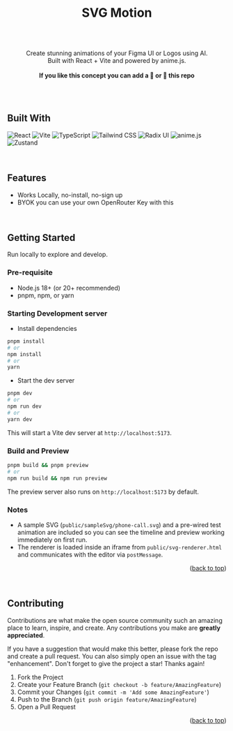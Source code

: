 <div id="top"></div>

<div align="center">
  <h1 align="center">SVG Motion</h1>
  <br />
  <br />
  <p align="center">
    Create stunning animations of your Figma UI or Logos using AI. 
    <br />
    Built with React + Vite and powered by anime.js.
    <br />
    <br />
    <b>
      If you like this concept you can add a 🌟 or 👀 this repo
    </b>
  </p>
  <br />
  <br />

</div>

## Built With

![React](https://img.shields.io/badge/React-20232A?style=for-the-badge&logo=react&logoColor=61DAFB) ![Vite](https://img.shields.io/badge/Vite-646CFF?style=for-the-badge&logo=vite&logoColor=white) ![TypeScript](https://img.shields.io/badge/TypeScript-3178C6?style=for-the-badge&logo=typescript&logoColor=white) ![Tailwind CSS](https://img.shields.io/badge/Tailwind_CSS-38B2AC?style=for-the-badge&logo=tailwind-css&logoColor=white) ![Radix UI](https://img.shields.io/badge/Radix_UI-161618?style=for-the-badge) ![anime.js](https://img.shields.io/badge/anime.js-FF355E?style=for-the-badge) ![Zustand](https://img.shields.io/badge/Zustand-000000?style=for-the-badge)

<br />
  
## Features
- Works Locally, no-install, no-sign up
- BYOK you can use your own OpenRouter Key with this

<br />

## Getting Started

Run locally to explore and develop.

### Pre-requisite

- Node.js 18+ (or 20+ recommended)
- pnpm, npm, or yarn

### Starting Development server

- Install dependencies

```bash
pnpm install
# or
npm install
# or
yarn
```

- Start the dev server

```bash
pnpm dev
# or
npm run dev
# or
yarn dev
```

This will start a Vite dev server at `http://localhost:5173`.

### Build and Preview

```bash
pnpm build && pnpm preview
# or
npm run build && npm run preview
```

The preview server also runs on `http://localhost:5173` by default.

### Notes

- A sample SVG (`public/sampleSvg/phone-call.svg`) and a pre-wired test animation are included so you can see the timeline and preview working immediately on first run.
- The renderer is loaded inside an iframe from `public/svg-renderer.html` and communicates with the editor via `postMessage`.

<p align="right">(<a href="#top">back to top</a>)</p>
<br />

## Contributing

Contributions are what make the open source community such an amazing place to learn, inspire, and create. Any contributions you make are **greatly appreciated**.

If you have a suggestion that would make this better, please fork the repo and create a pull request. You can also simply open an issue with the tag "enhancement".
Don't forget to give the project a star! Thanks again!

1. Fork the Project
2. Create your Feature Branch (`git checkout -b feature/AmazingFeature`)
3. Commit your Changes (`git commit -m 'Add some AmazingFeature'`)
4. Push to the Branch (`git push origin feature/AmazingFeature`)
5. Open a Pull Request

<p align="right">(<a href="#top">back to top</a>)</p>

<br />
